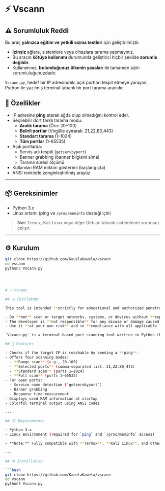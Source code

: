 # ⚡ Vscann

## ⚠️ Sorumluluk Reddi

Bu araç **yalnızca eğitim ve yetkili sızma testleri** için geliştirilmiştir.

- **İzinsiz** ağlara, sistemlere veya cihazlara tarama yapmayınız.
- Bu aracın **kötüye kullanımı** durumunda geliştirici hiçbir şekilde **sorumlu değildir**.
- Kullanımınız, **bulunduğunuz ülkenin yasaları** ile tamamen sizin sorumluluğunuzdadır.

`Vscann.py`, hedef bir IP adresindeki açık portları tespit etmeye yarayan, Python ile yazılmış terminal tabanlı bir port tarama aracıdır.

## 🚀 Özellikler

- IP adresine **ping** atarak ağda olup olmadığını kontrol eder.
- Seçilebilir dört farklı tarama modu:
  - **Aralık tarama** (Örn: 20–100)
  - **Belirli portlar** (Virgülle ayırarak: 21,22,80,443)
  - **Standart tarama** (1–1024)
  - **Tüm portlar** (1–65535)
- Açık portlarda:
  - Servis adı tespiti (`getservbyport`)
  - Banner grabbing (banner bilgisini alma)
  - Tarama süresi ölçümü
- Kullanılan RAM miktarı gösterimi (başlangıçta)
- ANSI renklerle zenginleştirilmiş arayüz

---

## 📦 Gereksinimler

- Python 3.x
- Linux ortamı (ping ve `/proc/meminfo` desteği için)

> **Not:** `Termux`, Kali Linux veya diğer Debian tabanlı sistemlerde sorunsuz çalışır.

---

## ⚙️ Kurulum

```bash
git clone https://github.com/KauelaKawela/vscann
cd vscann
python3 Vscann.py




# ⚡ Vscann

## ⚠️ Disclaimer

This tool is intended **strictly for educational and authorized penetration testing purposes** only.

- Do **not** scan or target networks, systems, or devices without **explicit permission**.
- The developer is **not responsible** for any misuse or damage caused by this tool.
- Use it **at your own risk** and in **compliance with all applicable laws** in your jurisdiction.

`Vscann.py` is a terminal-based port scanning tool written in Python that detects open ports on a target IP address.

## 🚀 Features

- Checks if the target IP is reachable by sending a **ping**.
- Offers four scanning modes:
  - **Range scan** (e.g., 20–100)
  - **Selected ports** (comma-separated list: 21,22,80,443)
  - **Standard scan** (ports 1–1024)
  - **Full scan** (ports 1–65535)
- For open ports:
  - Service name detection (`getservbyport`)
  - Banner grabbing
  - Response time measurement
- Displays used RAM information at startup
- Colorful terminal output using ANSI codes

---

## 📦 Requirements

- Python 3.x
- Linux environment (required for `ping` and `/proc/meminfo` access)

> **Note:** Fully compatible with **Termux**, **Kali Linux**, and other Debian-based systems.

---

## ⚙️ Installation

```bash
git clone https://github.com/KauelaKawela/vscann
cd vscann
python3 Vscann.py
